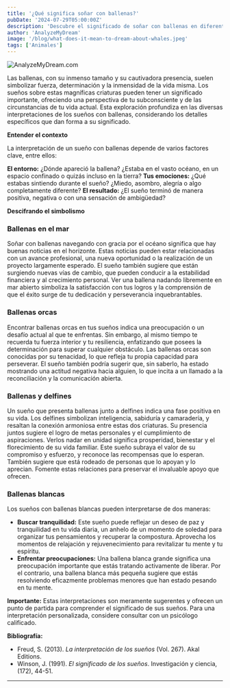 ```yaml
---
title: '¿Qué significa soñar con ballenas?'
pubDate: '2024-07-29T05:00:00Z'
description: 'Descubre el significado de soñar con ballenas en diferentes contextos y lo que tu subconsciente podría estar tratando de comunicarte.'
author: 'AnalyzeMyDream'
image: '/blog/what-does-it-mean-to-dream-about-whales.jpeg'
tags: ['Animales']
---
```


![AnalyzeMyDream.com](/blog/what-does-it-mean-to-dream-about-whales.jpeg)


Las ballenas, con su inmenso tamaño y su cautivadora presencia, suelen simbolizar fuerza, determinación y la inmensidad de la vida misma. Los sueños sobre estas magníficas criaturas pueden tener un significado importante, ofreciendo una perspectiva de tu subconsciente y de las circunstancias de tu vida actual. Esta exploración profundiza en las diversas interpretaciones de los sueños con ballenas, considerando los detalles específicos que dan forma a su significado.

**Entender el contexto**

La interpretación de un sueño con ballenas depende de varios factores clave, entre ellos:

**El entorno:** ¿Dónde apareció la ballena? ¿Estaba en el vasto océano, en un espacio confinado o quizás incluso en la tierra? 
**Tus emociones:** ¿Qué estabas sintiendo durante el sueño? ¿Miedo, asombro, alegría o algo completamente diferente?
**El resultado:** ¿El sueño terminó de manera positiva, negativa o con una sensación de ambigüedad?

**Descifrando el simbolismo**

### Ballenas en el mar

Soñar con ballenas navegando con gracia por el océano significa que hay buenas noticias en el horizonte. Estas noticias pueden estar relacionadas con un avance profesional, una nueva oportunidad o la realización de un proyecto largamente esperado. El sueño también sugiere que están surgiendo nuevas vías de cambio, que pueden conducir a la estabilidad financiera y al crecimiento personal. Ver una ballena nadando libremente en mar abierto simboliza la satisfacción con tus logros y la comprensión de que el éxito surge de tu dedicación y perseverancia inquebrantables.

### Ballenas orcas

Encontrar ballenas orcas en tus sueños indica una preocupación o un desafío actual al que te enfrentas. Sin embargo, al mismo tiempo te recuerda tu fuerza interior y tu resiliencia, enfatizando que posees la determinación para superar cualquier obstáculo. Las ballenas orcas son conocidas por su tenacidad, lo que refleja tu propia capacidad para perseverar. El sueño también podría sugerir que, sin saberlo, ha estado mostrando una actitud negativa hacia alguien, lo que incita a un llamado a la reconciliación y la comunicación abierta.

### Ballenas y delfines

Un sueño que presenta ballenas junto a delfines indica una fase positiva en su vida. Los delfines simbolizan inteligencia, sabiduría y camaradería, y resaltan la conexión armoniosa entre estas dos criaturas. Su presencia juntos sugiere el logro de metas personales y el cumplimiento de aspiraciones. Verlos nadar en unidad significa prosperidad, bienestar y el florecimiento de su vida familiar. Este sueño subraya el valor de su compromiso y esfuerzo, y reconoce las recompensas que lo esperan. También sugiere que está rodeado de personas que lo apoyan y lo aprecian. Fomente estas relaciones para preservar el invaluable apoyo que ofrecen.

### Ballenas blancas

Los sueños con ballenas blancas pueden interpretarse de dos maneras:

- **Buscar tranquilidad:** Este sueño puede reflejar un deseo de paz y tranquilidad en tu vida diaria, un anhelo de un momento de soledad para organizar tus pensamientos y recuperar la compostura. Aprovecha los momentos de relajación y rejuvenecimiento para revitalizar tu mente y tu espíritu.
- **Enfrentar preocupaciones:** Una ballena blanca grande significa una preocupación importante que estás tratando activamente de liberar. Por el contrario, una ballena blanca más pequeña sugiere que estás resolviendo eficazmente problemas menores que han estado pesando en tu mente.

**Importante:** Estas interpretaciones son meramente sugerentes y ofrecen un punto de partida para comprender el significado de sus sueños. Para una interpretación personalizada, considere consultar con un psicólogo calificado. 

**Bibliografía:**

* Freud, S. (2013). *La interpretación de los sueños* (Vol. 267). Akal Editions.
* Winson, J. (1991). *El significado de los sueños*. Investigación y ciencia, (172), 44-51.

---